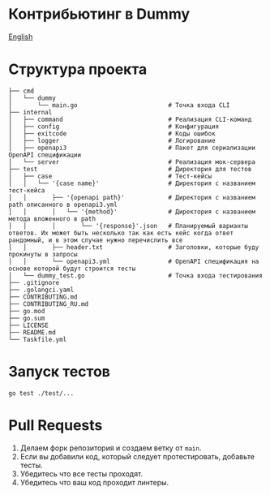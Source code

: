 # Контрибьютинг в Dummy
[English](CONTRIBUTING.md)
# Структура проекта
```
├── cmd
│   └── dummy
│       └── main.go                         # Точка входа CLI
├── internal
│   ├── command                             # Реализация CLI-команд
│   ├── config                              # Конфигурация
│   ├── exitcode                            # Коды ошибок
│   ├── logger                              # Логирование
│   ├── openapi3                            # Пакет для сериализации OpenAPI спецификации
│   └── server                              # Реализация мок-сервера
├── test                                    # Директория для тестов
│   ├── case                                # Тест-кейсы
│   │   └── '{case name}'                   # Директория с названием тест-кейса
│   │       ├── '{openapi path}'            # Директория с названием path описанного в openapi3.yml
│   │       │   └── '{method}'              # Директория с названием метода вложенного в path
│   │       │       └── '{response}'.json   # Планируемый варианты ответов. Их может быть несколько так как есть кейс когда ответ рандомный, и в этом случае нужно перечислить все
│   │       ├── header.txt                  # Заголовки, которые буду прокинуты в запросы
│   │       └── openapi3.yml                # OpenAPI спецификация на основе которой будут строится тесты
│   └── dummy_test.go                       # Точка входа тестирования
├── .gitignore
├── .golangci.yaml
├── CONTRIBUTING.md
├── CONTRIBUTING_RU.md
├── go.mod
├── go.sum
├── LICENSE
├── README.md
└── Taskfile.yml
```
# Запуск тестов

```
go test ./test/...
```

# Pull Requests
1. Делаем форк репозитория и создаем ветку от `main`.
2. Если вы добавили код, который следует протестировать, добавьте тесты.
3. Убедитесь что все тесты проходят.
4. Убедитесь что ваш код проходит линтеры.
